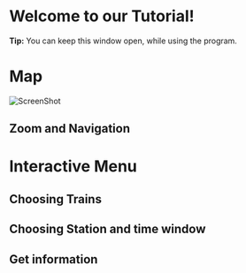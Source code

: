 # Welcome to our Tutorial!

**Tip:** You can keep this window open, while using the program.

# Map

![ScreenShot](/////ScreenshotProgramm.png)

## Zoom and Navigation

# Interactive Menu

## Choosing Trains

## Choosing Station and time window

## Get information



